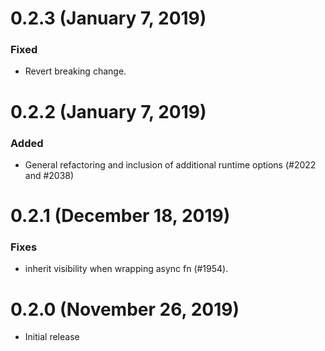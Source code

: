 # 0.2.3 (January 7, 2019)

### Fixed
- Revert breaking change.

# 0.2.2 (January 7, 2019)

### Added
- General refactoring and inclusion of additional runtime options (#2022 and #2038)

# 0.2.1 (December 18, 2019)

### Fixes
- inherit visibility when wrapping async fn (#1954).

# 0.2.0 (November 26, 2019)

- Initial release
